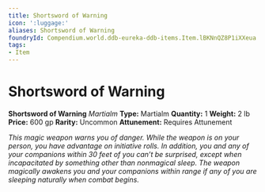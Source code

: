 ```yaml
---
title: Shortsword of Warning
icon: ':luggage:'
aliases: Shortsword of Warning
foundryId: Compendium.world.ddb-eureka-ddb-items.Item.lBKNnQZ8P1iXXeua
tags:
- Item
---
```


# Shortsword of Warning

**Shortsword of Warning**
_Martialm_
**Type:** Martialm
**Quantity:** 1
**Weight:** 2 lb
**Price:** 600 gp
**Rarity:** Uncommon
**Attunement:** Requires Attunement

*This magic weapon warns you of danger. While the weapon is on your person, you have advantage on initiative rolls. In addition, you and any of your companions within 30 feet of you can’t be surprised, except when incapacitated by something other than nonmagical sleep. The weapon magically awakens you and your companions within range if any of you are sleeping naturally when comb<span class="No-Break">at begins.</span>*
